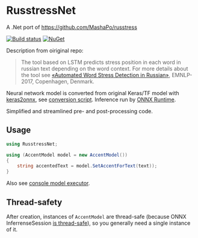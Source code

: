# RusstressNet
A .Net port of https://github.com/MashaPo/russtress

[![Build status](https://ci.appveyor.com/api/projects/status/tiqminujri769s0l/branch/master?svg=true)](https://ci.appveyor.com/project/mikhail-barg/russtressnet/branch/master) [![NuGet](https://img.shields.io/nuget/v/RusstressNet.svg)](https://www.nuget.org/packages/RusstressNet/)

Description from oiriginal repo:
> The tool based on LSTM predicts stress position in each word in russian text depending on the word context. For more details about the tool see [«Automated Word Stress Detection in Russian»](http://www.aclweb.org/anthology/W/W17/W17-4104.pdf), EMNLP-2017, Copenhagen, Denmark.

Neural network model is converted from original Keras/TF model with [keras2onnx](https://github.com/onnx/keras-onnx), see [conversion script](https://github.com/mikhail-barg/RusstressNet/blob/master/RusstressNet/convert.py). Inference run by [ONNX Runtime](https://github.com/microsoft/onnxruntime). 

Simplified and streamlined pre- and post-processing code.

## Usage
```c#
using RusstressNet;

using (AccentModel model = new AccentModel())
{
	string accentedText = model.SetAccentForText(text));
}
```

Also see [console model executor](https://github.com/mikhail-barg/RusstressNet/blob/master/RusstressExecutor/Program.cs).

## Thread-safety

After creation, instances of `AccentModel` are thread-safe (because ONNX InferrenseSession [is thread-safe](https://github.com/Microsoft/onnxruntime/issues/114)), so you generally need a single instance of it.
